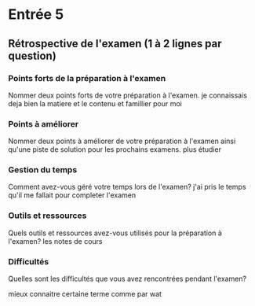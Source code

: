 # Entrée 5
## Rétrospective de l'examen (1 à 2 lignes par question)

### Points forts de la préparation à l'examen
Nommer deux points forts de votre préparation à l'examen. 
je connaissais deja bien la matiere et le contenu et famillier pour moi

### Points à améliorer
Nommer deux points à améliorer de votre préparation à l'examen ainsi qu'une piste de solution pour les prochains examens. 
plus étudier
### Gestion du temps
Comment avez-vous géré votre temps lors de l'examen?
j'ai pris le temps qu'il me fallait pour completer l'examen

### Outils et ressources
Quels outils et ressources avez-vous utilisés pour la préparation à l'examen?
les notes de cours
### Difficultés
Quelles sont les difficultés que vous avez rencontrées pendant l'examen?

mieux connaitre certaine terme comme par wat
